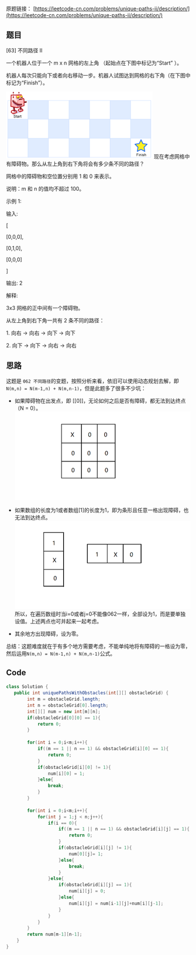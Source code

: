 原题链接： [https://leetcode-cn.com/problems/unique-paths-ii/description/](https://leetcode-cn.com/problems/unique-paths-ii/description/)

## 题目
[63] 不同路径 II

 一个机器人位于一个 m x n 网格的左上角 （起始点在下图中标记为“Start” ）。

 机器人每次只能向下或者向右移动一步。机器人试图达到网格的右下角（在下图中标记为“Finish”）。

![robot_maze](../img/robot_maze.png)
 现在考虑网格中有障碍物。那么从左上角到右下角将会有多少条不同的路径？

 网格中的障碍物和空位置分别用 1 和 0 来表示。

 说明：m 和 n 的值均不超过 100。

 示例 1:

 输入:

 [

 [0,0,0],

 [0,1,0],

 [0,0,0]

 ]

 输出: 2

 解释:

 3x3 网格的正中间有一个障碍物。

 从左上角到右下角一共有 2 条不同的路径：

 1\. 向右 -> 向右 -> 向下 -> 向下

 2\. 向下 -> 向下 -> 向右 -> 向右

## 思路
这题是 `062 不同路径`的变题，按照分析来看，依旧可以使用动态规划去解，即`N(m,n) = N(m-1,n) + N(m,n-1)`，但是此题多了很多不少坑：
- 如果障碍物在出发点，即 [[0]]，无论如何之后是否有障碍，都无法到达终点（N = 0）。
![063(1)](../img/063(1).png)
- 如果数组的长度为1或者数组[1]的长度为1，即为条形且任意一格出现障碍，也无法到达终点。
![063(2)](../img/063(2).png)
所以，在遍历数组时当i=0或者j=0不能像062一样，全部设为1，而是要单独设值。上述两点也可并起来一起考虑。

- 其余地方出现障碍，设为零。

总结：这题难度就在于有多个地方需要考虑，不能单纯地将有障碍的一格设为零，然后运用`N(m,n) = N(m-1,n) + N(m,n-1)`公式。

## Code
```java
class Solution {
   public int uniquePathsWithObstacles(int[][] obstacleGrid) {
        int m = obstacleGrid.length;
        int n = obstacleGrid[0].length;
        int[][] num = new int[m][n];
        if(obstacleGrid[0][0] == 1){
            return 0;
        }

        for(int i = 0;i<m;i++){
            if((m == 1 || n == 1) && obstacleGrid[i][0] == 1){
                return 0;
            }
            if(obstacleGrid[i][0] != 1){
                num[i][0] = 1;
            }else{
                break;
            }
        }

        for(int i = 0;i<m;i++){
            for(int j = 1;j < n;j++){
                if(i == 0){
                    if((m == 1 || n == 1) && obstacleGrid[i][j] == 1){
                        return 0;
                    }
                    if(obstacleGrid[i][j] != 1){
                        num[0][j]= 1;
                    }else{
                        break;
                    }
                }else{
                    if(obstacleGrid[i][j] == 1){
                        num[i][j] = 0;
                    }else{
                        num[i][j] = num[i-1][j]+num[i][j-1];
                    }
                }
            }
        }
        return num[m-1][n-1];
    }
}
```
